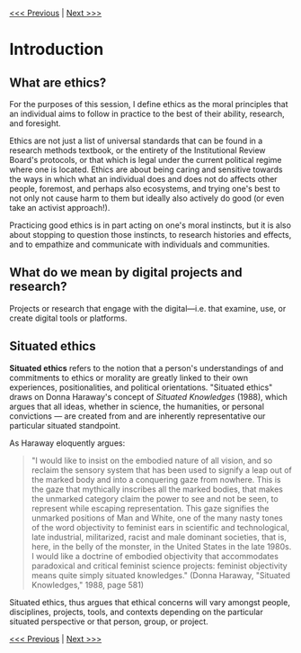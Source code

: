 [<<< Previous](https://github.com/DHRI-Curriculum/ethics) | [Next >>>](institutional.md)

# Introduction

## What are ethics?

For the purposes of this session, I define ethics as the moral principles that an individual aims to follow in practice to the best of their ability, research, and foresight.

Ethics are not just a list of universal standards that can be found in a research methods textbook, or the entirety of the Institutional Review Board's protocols, or that which is legal under the current political regime where one is located. Ethics are about being caring and sensitive towards the ways in which what an individual does and does not do affects other people, foremost, and perhaps also ecosystems, and trying one's best to not only not cause harm to them but ideally also actively do good (or even take an activist approach!).

Practicing good ethics is in part acting on one's moral instincts, but it is also about stopping to question those instincts, to research histories and effects, and to empathize and communicate with individuals and communities.

## What do we mean by digital projects and research?

Projects or research that engage with the digital—i.e. that examine, use, or create digital tools or platforms.

## Situated ethics

**Situated ethics** refers to the notion that a person's understandings of and commitments to ethics or morality are greatly linked to their own experiences, positionalities, and political orientations. "Situated ethics" draws on Donna Haraway's concept of *Situated Knowledges* (1988), which argues that all ideas, whether in science, the humanities, or personal convictions — are created from and are inherently representative our particular situated standpoint.

As Haraway eloquently argues:

> "I would like to insist on the embodied nature of all vision, and so reclaim the sensory system that has been used to signify a leap out of the marked body and into a conquering gaze from nowhere. This is the gaze that mythically inscribes all the marked bodies, that makes the unmarked category claim the power to see and not be seen, to represent while escaping representation. This gaze signifies the unmarked positions of Man and White, one of the many nasty tones of the word objectivity to feminist ears in scientific and technological, late industrial, militarized, racist and male dominant societies, that is, here, in the belly of the monster, in the United States in the late 1980s. I would like a doctrine of embodied objectivity  that accommodates paradoxical and critical feminist science projects: feminist objectivity means quite simply situated knowledges." (Donna Haraway, "Situated Knowledges," 1988, page 581)  

Situated ethics, thus argues that ethical concerns will vary amongst people, disciplines, projects, tools, and contexts depending on the particular situated perspective or that person, group, or project.

[<<< Previous](https://github.com/DHRI-Curriculum/ethics) | [Next >>>](institutional.md)
